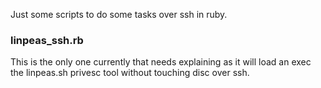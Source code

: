 Just some scripts to do some tasks over ssh in ruby.

### linpeas_ssh.rb

This is the only one currently that needs explaining as it will load an exec the linpeas.sh privesc tool without touching disc over ssh.
